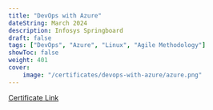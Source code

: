 ```yaml
---
title: "DevOps with Azure"
dateString: March 2024
description: Infosys Springboard
draft: false
tags: ["DevOps", "Azure", "Linux", "Agile Methodology"]
showToc: false
weight: 401
cover:
    image: "/certificates/devops-with-azure/azure.png"
--- 
```


[Certificate Link](https://www.linkedin.com/posts/adityapanwars_devops-with-azure-certificate-activity-7177965870806171648-k44H?utm_source=share&utm_medium=member_desktop)